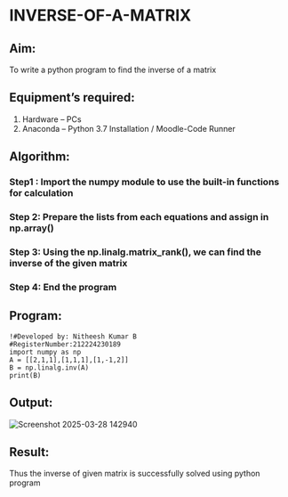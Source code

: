 # INVERSE-OF-A-MATRIX
## Aim:
To write a python program to find the inverse of a matrix
## Equipment’s required:
1. 	Hardware – PCs
2. 	Anaconda – Python 3.7 Installation / Moodle-Code Runner
## Algorithm:
### Step1 : Import the numpy module to use the built-in functions for calculation

### Step 2: Prepare the lists from each equations and assign in np.array()

### Step 3: Using the np.linalg.matrix_rank(), we can find the inverse of the given matrix

### Step 4: End the program

## Program:
```
!#Developed by: Nitheesh Kumar B
#RegisterNumber:212224230189
import numpy as np
A = [[2,1,1],[1,1,1],[1,-1,2]]
B = np.linalg.inv(A)
print(B)

```
## Output:

![Screenshot 2025-03-28 142940](https://github.com/user-attachments/assets/5b3246c3-919a-4b05-b5d9-a34db56f4acf)






## Result:

Thus the inverse of given matrix is successfully solved using python program

